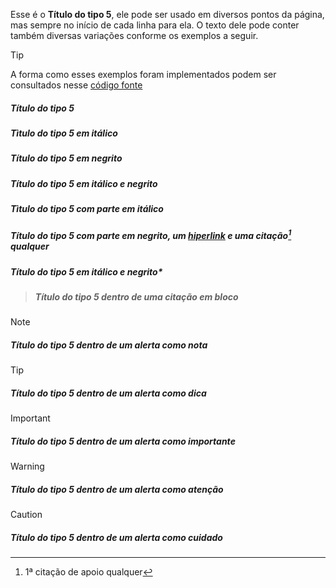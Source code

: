 Esse é o **Título do tipo 5**, ele pode ser usado em diversos pontos da página, mas sempre no início de cada linha para ela. O texto dele pode conter também diversas variações conforme os exemplos a seguir.

>[!TIP]
>A forma como esses exemplos foram implementados podem ser consultados nesse [código fonte](https://github.com/eportella/markdown-to-html-builder/tree/main/h5/README.md)

##### Título do tipo 5
##### *Tìtulo do tipo 5 em itálico*
##### **Título do tipo 5 em negrito**
##### ***Título do tipo 5 em itálico e negrito***
##### Tìtulo do tipo 5 com parte em *itálico*
##### Título do tipo 5 com parte em **negrito**, um [hiperlink](/README.md) e uma citação[^1] qualquer
##### Título do tipo 5 em itálico e **negrito***

>##### Título do tipo 5 dentro de uma citação em bloco

>[!NOTE]
>##### Título do tipo 5 dentro de um alerta como nota

>[!TIP]
>##### Título do tipo 5 dentro de um alerta como dica

>[!IMPORTANT]
>##### Título do tipo 5 dentro de um alerta como importante

>[!WARNING]
>##### Título do tipo 5 dentro de um alerta como atenção

>[!CAUTION]
>##### Título do tipo 5 dentro de um alerta como cuidado

[^1]: 1ª citação de apoio qualquer